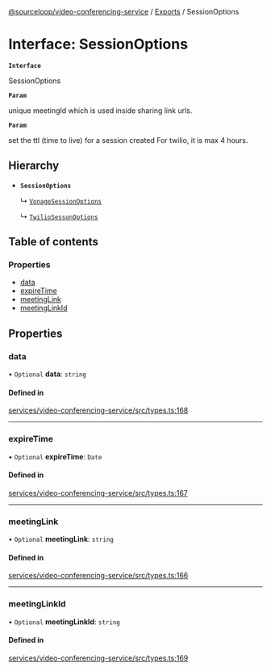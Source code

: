 [@sourceloop/video-conferencing-service](../README.md) / [Exports](../modules.md) / SessionOptions

# Interface: SessionOptions

**`Interface`**

SessionOptions

**`Param`**

unique meetingId which is used inside sharing link urls.

**`Param`**

set the ttl (time to live) for a session created For twilio,
 it is max 4 hours.

## Hierarchy

- **`SessionOptions`**

  ↳ [`VonageSessionOptions`](VonageSessionOptions.md)

  ↳ [`TwilioSessonOptions`](TwilioSessonOptions.md)

## Table of contents

### Properties

- [data](SessionOptions.md#data)
- [expireTime](SessionOptions.md#expiretime)
- [meetingLink](SessionOptions.md#meetinglink)
- [meetingLinkId](SessionOptions.md#meetinglinkid)

## Properties

### data

• `Optional` **data**: `string`

#### Defined in

[services/video-conferencing-service/src/types.ts:168](https://github.com/sourcefuse/loopback4-microservice-catalog/blob/a84fe677/services/video-conferencing-service/src/types.ts#L168)

___

### expireTime

• `Optional` **expireTime**: `Date`

#### Defined in

[services/video-conferencing-service/src/types.ts:167](https://github.com/sourcefuse/loopback4-microservice-catalog/blob/a84fe677/services/video-conferencing-service/src/types.ts#L167)

___

### meetingLink

• `Optional` **meetingLink**: `string`

#### Defined in

[services/video-conferencing-service/src/types.ts:166](https://github.com/sourcefuse/loopback4-microservice-catalog/blob/a84fe677/services/video-conferencing-service/src/types.ts#L166)

___

### meetingLinkId

• `Optional` **meetingLinkId**: `string`

#### Defined in

[services/video-conferencing-service/src/types.ts:169](https://github.com/sourcefuse/loopback4-microservice-catalog/blob/a84fe677/services/video-conferencing-service/src/types.ts#L169)
